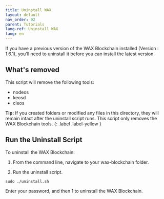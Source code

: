 ```yaml
---
title: Uninstall WAX
layout: default
nav_order: 92
parent: Tutorials
lang-ref: Uninstall WAX
lang: en
---
```


If you have a previous version of the WAX Blockchain installed (Version : 1.6.1), you'll need to uninstall it before you can install the latest version. 

## What's removed

This script will remove the following tools:

* nodeos
* keosd
* cleos

<strong>Tip:</strong> If you created folders or modified any files in this directory, they will remain intact after the uninstall script runs. This script only removes the WAX Blockchain tools.
{: .label .label-yellow }

## Run the Uninstall Script

To uninstall the WAX Blockchain:

1. From the command line, navigate to your wax-blockchain folder.

2. Run the uninstall script.

```
sudo ./uninstall.sh
```

Enter your password, and then 1 to uninstall the WAX Blockchain. 

